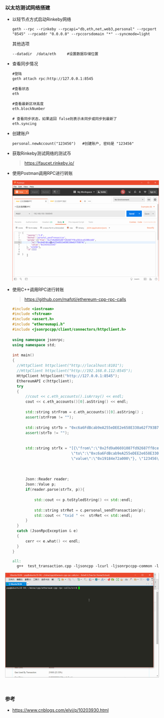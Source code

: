 ### 以太坊测试网络搭建



- 以轻节点方式启动Rinkeby网络

  ```
  geth --rpc --rinkeby --rpcapi="db,eth,net,web3,personal" --rpcport "8545" --rpcaddr "0.0.0.0" --rpccorsdomain "*" --syncmode=light
  
  ```

  其他选项 

  ```
  --datadir  /data/eth     #设置数据存储位置
  ```


- 查看同步情况

  ```
  #登陆
  geth attach rpc:http://127.0.0.1:8545
  
  #查看状态
  eth
  
  #查看最新区块高度
  eth.blockNumber
  
  # 查看同步状态，如果返回 false则表示未同步或同步到最新了
  eth.syncing
  
  ```

- 创建账户

  ```
  personal.newAccount("123456")   #创建账户, 密码是 "123456"
  ```


- 获取Rinkeby测试网络的测试币

  > https://faucet.rinkeby.io/



- 使用Postman调用RPC进行转账

  ![](./img/以太坊测试网络转账_Postman.gif)



- 使用C++调用RPC进行转账

  > https://github.com/mafoti/ethereum-cpp-rpc-calls

  ```cpp
  #include <iostream>
  #include <fstream>
  #include <assert.h>
  #include "ethereumapi.h"
  #include <jsonrpccpp/client/connectors/httpclient.h>
  
  using namespace jsonrpc;
  using namespace std;
  
  int main()
  {
  	//HttpClient httpclient("http://localhost:8101");
  	//HttpClient httpclient("http://192.168.0.112:8545");
  	HttpClient httpclient("http://127.0.0.1:8545");
  	EthereumAPI c(httpclient);
  	try
  	{
  		//cout << c.eth_accounts().isArray() << endl;
  		cout << c.eth_accounts()[0].asString() << endl;
  
  		std::string strFrom = c.eth_accounts()[0].asString() ;
  		assert(strFrom != "");
  
  		std::string strTo = "0xc6a6FdBcab9eA255eDEE2e658E330a62f793B74E";
  		assert(strTo != "");
  
  
  		std::string strTx = "[{\"from\":\"0x2fd9a06691087fd92687ff8ce5014ce91988cb60\",\
  							 \"to\":\"0xc6a6FdBcab9eA255eDEE2e658E330a62f793B74E\",\
  							 \"value\":\"0x19184e72a000\"}, \"123456\"]";
  
  
  
  		Json::Reader reader;
  		Json::Value p;
  		if(reader.parse(strTx, p)){
  
  			std::cout << p.toStyledString() << std::endl;
  
  			std::string strRet = c.personal_sendTransaction(p);
  			std::cout << "txid " <<  strRet << std::endl;
  		}
  	}
  	catch (JsonRpcException & e)
  	{
  		cerr << e.what() << endl;
  	}
  }
  ```

  ```makefile
  all:
  	g++  test_transaction.cpp -ljsoncpp -lcurl -ljsonrpccpp-common -ljsonrpccpp-client
  ```


![](./img/以太坊测试网络转账_C++.gif)



​	

### 参考

- https://www.cnblogs.com/elvi/p/10203930.html
